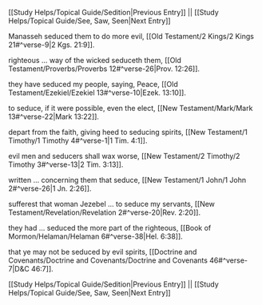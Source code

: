 [[Study Helps/Topical Guide/Sedition|Previous Entry]]  ||  [[Study Helps/Topical Guide/See, Saw, Seen|Next Entry]]

 Manasseh seduced them to do more evil, [[Old Testament/2 Kings/2 Kings 21#^verse-9|2 Kgs. 21:9]].

 righteous ... way of the wicked seduceth them, [[Old Testament/Proverbs/Proverbs 12#^verse-26|Prov. 12:26]].

 they have seduced my people, saying, Peace, [[Old Testament/Ezekiel/Ezekiel 13#^verse-10|Ezek. 13:10]].

 to seduce, if it were possible, even the elect, [[New Testament/Mark/Mark 13#^verse-22|Mark 13:22]].

 depart from the faith, giving heed to seducing spirits, [[New Testament/1 Timothy/1 Timothy 4#^verse-1|1 Tim. 4:1]].

 evil men and seducers shall wax worse, [[New Testament/2 Timothy/2 Timothy 3#^verse-13|2 Tim. 3:13]].

 written ... concerning them that seduce, [[New Testament/1 John/1 John 2#^verse-26|1 Jn. 2:26]].

 sufferest that woman Jezebel ... to seduce my servants, [[New Testament/Revelation/Revelation 2#^verse-20|Rev. 2:20]].

 they had ... seduced the more part of the righteous, [[Book of Mormon/Helaman/Helaman 6#^verse-38|Hel. 6:38]].

 that ye may not be seduced by evil spirits, [[Doctrine and Covenants/Doctrine and Covenants/Doctrine and Covenants 46#^verse-7|D&C 46:7]].

[[Study Helps/Topical Guide/Sedition|Previous Entry]]  ||  [[Study Helps/Topical Guide/See, Saw, Seen|Next Entry]]